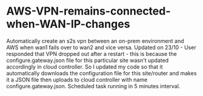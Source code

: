 # AWS-VPN-remains-connected-when-WAN-IP-changes
Automatically create an s2s vpn between an on-prem environment and AWS when wan1 fails over to wan2 and vice versa. 
Updated on 23/10 - User responded that VPN dropped out after a restart - this is because the configure.gateway.json file for this particular site wasn't updated accordingly in cloud controller. 
So I updated my code so that it automatically downloads the configuration file for this site/router and makes it a JSON file then uploads to cloud controller with name configure.gateway.json. Scheduled task running in 5 minutes interval.
